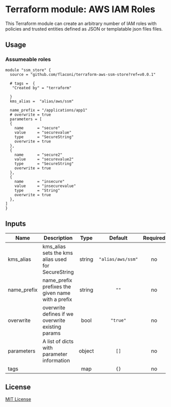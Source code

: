 # Terraform module: AWS IAM Roles

This Terraform module can create an arbitrary number of IAM roles with policies and trusted
entities defined as JSON or templatable json files files.


## Usage

### Assumeable roles

```hcl
module "ssm_store" {
  source = "github.com/flaconi/terraform-aws-ssm-store?ref=v0.0.1"

  # tags =  {
   "Created by" = "terraform"

  }
  kms_alias =  "alias/aws/ssm"

  name_prefix = "/applications/app1"
  # overwrite = true
  parameters = [
  {
    name      = "secure"
    value     = "securevalue"
    type      = "SecureString"
    overwrite = true
  },
  {
    name      = "secure2"
    value     = "securevalue2"
    type      = "SecureString"
    overwrite = true
  },
  {
    name      = "insecure"
    value     = "insecurevalue"
    type      = "String"
    overwrite = true
  },
]
}
```



<!-- BEGINNING OF PRE-COMMIT-TERRAFORM DOCS HOOK -->
## Inputs

| Name | Description | Type | Default | Required |
|------|-------------|:----:|:-----:|:-----:|
| kms\_alias | kms_alias sets the kms alias used for SecureString | string | `"alias/aws/ssm"` | no |
| name\_prefix | name_prefix prefixes the given name with a prefix | string | `""` | no |
| overwrite | overwrite defines if we overwrite existing params | bool | `"true"` | no |
| parameters | A list of dicts with parameter information | object | `[]` | no |
| tags |  | map | `{}` | no |

<!-- END OF PRE-COMMIT-TERRAFORM DOCS HOOK -->

## License

[MIT License](LICENSE)
